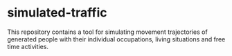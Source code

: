 # simulated-traffic
This repository contains a tool for simulating movement trajectories of generated people with their individual occupations, living situations and free time activities.
